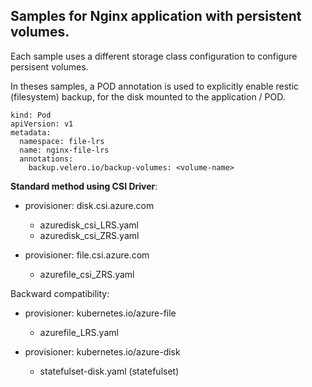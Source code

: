 ## Samples for Nginx application with persistent volumes. 

Each sample uses a different storage class configuration to configure persisent volumes.

In theses samples, a POD annotation is used to explicitly enable restic (filesystem) backup, for the disk mounted to the application / POD.
```
kind: Pod
apiVersion: v1
metadata:
  namespace: file-lrs
  name: nginx-file-lrs
  annotations:
    backup.velero.io/backup-volumes: <volume-name>
```



**Standard method using CSI Driver**:
* provisioner: disk.csi.azure.com
  - azuredisk_csi_LRS.yaml  
  - azuredisk_csi_ZRS.yaml  

* provisioner: file.csi.azure.com
  - azurefile_csi_ZRS.yaml  

Backward compatibility:
* provisioner: kubernetes.io/azure-file
  - azurefile_LRS.yaml  

* provisioner: kubernetes.io/azure-disk
  - statefulset-disk.yaml (statefulset)
